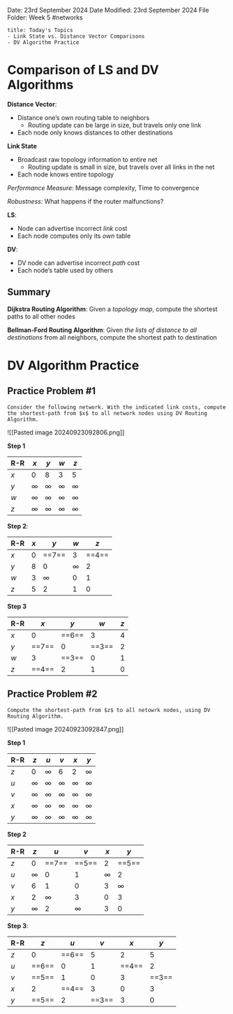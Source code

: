 Date: 23rd September 2024
Date Modified: 23rd September 2024
File Folder: Week 5
#networks

```ad-summary
title: Today's Topics
- Link State vs. Distance Vector Comparisons
- DV Algorithm Practice
```

# Comparison of LS and DV Algorithms

**Distance Vector**:
- Distance one’s own routing table to neighbors
	- Routing update can be large in size, but travels only one link
- Each node only knows distances to other destinations

**Link State**
- Broadcast raw topology information to entire net
	- Routing update is small in size, but travels over all links in the net
- Each node knows entire topology

*Performance Measure*: Message complexity, Time to convergence

*Robustness:* What happens if the router malfunctions?

**LS**:
- Node can advertise incorrect *link* cost
- Each node computes only its *own* table

**DV**:
- DV node can advertise incorrect *path* cost
- Each node’s table used by others

## Summary

**Dijkstra Routing Algorithm**: Given a *topology map*, compute the shortest paths to all other nodes

**Bellman-Ford Routing Algorithm**: Given *the lists of distance to all destinations* from all neighbors, compute the shortest path to destination

# DV Algorithm Practice

## Practice Problem #1 

```ad-question
Consider the following network. With the indicated link costs, compute the shortest-path from $x$ to all network nodes using DV Routing Algorithm.
```

![[Pasted image 20240923092806.png]]

**Step 1**

| R-R | $x$      | $y$      | $w$      | $z$      |
| --- | -------- | -------- | -------- | -------- |
| $x$ | 0        | 8        | 3        | 5        |
| $y$ | $\infty$ | $\infty$ | $\infty$ | $\infty$ |
| $w$ | $\infty$ | $\infty$ | $\infty$ | $\infty$ |
| $z$ | $\infty$ | $\infty$ | $\infty$ | $\infty$ |

**Step 2**:

| R-R | $x$ | $y$      | $w$      | $z$   |
| --- | --- | -------- | -------- | ----- |
| $x$ | 0   | ==7==    | 3        | ==4== |
| $y$ | 8   | 0        | $\infty$ | 2     |
| $w$ | 3   | $\infty$ | 0        | 1     |
| $z$ | 5   | 2        | 1        | 0     |

**Step 3**

| R-R | $x$   | $y$   | $w$   | $z$ |
| --- | ----- | ----- | ----- | --- |
| $x$ | 0     | ==6== | 3     | 4   |
| $y$ | ==7== | 0     | ==3== | 2   |
| $w$ | 3     | ==3== | 0     | 1   |
| $z$ | ==4== | 2     | 1     | 0   |

## Practice Problem #2

```ad-question
Compute the shortest-path from $z$ to all netowrk nodes, using DV Routing Algorithm.
```

![[Pasted image 20240923092847.png]]

**Step 1**

| R-R | $z$      | $u$      | $v$      | $x$      | $y$      |
| --- | -------- | -------- | -------- | -------- | -------- |
| $z$ | 0        | $\infty$ | 6        | 2        | $\infty$ |
| $u$ | $\infty$ | $\infty$ | $\infty$ | $\infty$ | $\infty$ |
| $v$ | $\infty$ | $\infty$ | $\infty$ | $\infty$ | $\infty$ |
| $x$ | $\infty$ | $\infty$ | $\infty$ | $\infty$ | $\infty$ |
| $y$ | $\infty$ | $\infty$ | $\infty$ | $\infty$ | $\infty$ |

**Step 2**

| R-R | $z$      | $u$      | $v$      | $x$      | $y$      |
| --- | -------- | -------- | -------- | -------- | -------- |
| $z$ | 0        | ==7==    | ==5==    | 2        | ==5==    |
| $u$ | $\infty$ | 0        | 1        | $\infty$ | 2        |
| $v$ | 6        | 1        | 0        | 3        | $\infty$ |
| $x$ | 2        | $\infty$ | 3        | 0        | 3        |
| $y$ | $\infty$ | 2        | $\infty$ | 3        | 0        |

**Step 3**:

| R-R | $z$   | $u$   | $v$   | $x$   | $y$   |
| --- | ----- | ----- | ----- | ----- | ----- |
| $z$ | 0     | ==6== | 5     | 2     | 5     |
| $u$ | ==6== | 0     | 1     | ==4== | 2     |
| $v$ | ==5== | 1     | 0     | 3     | ==3== |
| $x$ | 2     | ==4== | 3     | 0     | 3     |
| $y$ | ==5== | 2     | ==3== | 3     | 0     |


